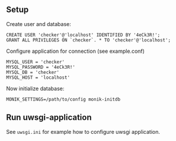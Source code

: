 Setup
-----

Create user and database:
```
CREATE USER 'checker'@'localhost' IDENTIFIED BY '4eCk3R!';
GRANT ALL PRIVILEGES ON `checker`. * TO 'checker'@'localhost';
```

Configure application for connection (see example.conf)
```
MYSQL_USER = 'checker'
MYSQL_PASSWORD = '4eCk3R!'
MYSQL_DB = 'checker'
MYSQL_HOST = 'localhost'
```

Now initialize database:
```
MONIK_SETTINGS=/path/to/config monik-initdb
```

Run uwsgi-application
---------------------

See `uwsgi.ini` for example how to configure uwsgi application.

